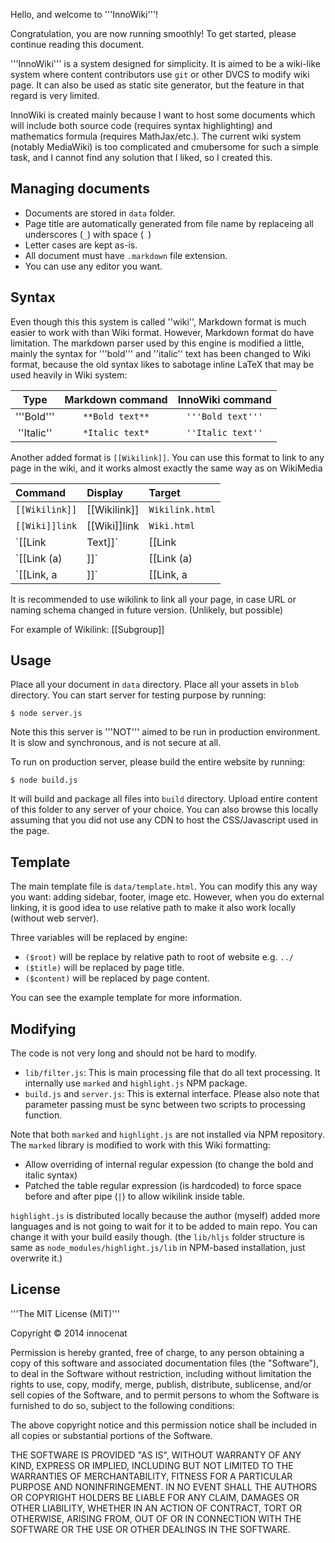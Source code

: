 Hello, and welcome to '''InnoWiki'''!

Congratulation, you are now running smoothly! To get started, please continue
reading this document.

'''InnoWiki''' is a system designed for simplicity. It is aimed to be a
wiki-like system where content contributors use `git` or other DVCS to modify
wiki page. It can also be used as static site generator, but the feature in
that regard is very limited.

InnoWiki is created mainly because I want to host some documents which will
include both source code (requires syntax highlighting) and mathematics formula
(requires MathJax/etc.). The current wiki system (notably MediaWiki) is too
complicated and cmubersome for such a simple task, and I cannot find any
solution that I liked, so I created this.

Managing documents
-------------------------------------------------------------------------------

 - Documents are stored in `data` folder.
 - Page title are automatically generated from file name by replaceing all
   underscores (`_`) with space (` `)
 - Letter cases are kept as-is.
 - All document must have `.markdown` file extension.
 - You can use any editor you want.

Syntax
-------------------------------------------------------------------------------

Even though this this system is called ''wiki'', Markdown format is much easier
to work with than Wiki format. However, Markdown format do have limitation. The
markdown parser used by this engine is modified a little, mainly the syntax for
'''bold''' and ''italic'' text has been changed to Wiki format, because the
old syntax likes to sabotage inline LaTeX that may be used heavily in Wiki
system:

Type       | Markdown command | InnoWiki command
:---------:|:----------------:|:-----------------:
'''Bold''' | `**Bold text**`  | `'''Bold text'''`
''Italic'' | `*Italic text*`  | `''Italic text''`

Another added format is ``[[Wikilink]]``. You can use this format to link to
any page in the wiki, and it works almost exactly the same way as on WikiMedia

Command         | Display       | Target
:---------------|:--------------|:----------------
`[[Wikilink]]`  | [[Wikilink]]  | `Wikilink.html`
`[[Wiki]]link`  | [[Wiki]]link  | `Wiki.html`
`[[Link|Text]]` | [[Link|Text]] | `Link.html`
`[[Link (a)|]]` | [[Link (a)|]] | `Link_(a).html`
`[[Link, a|]]`  | [[Link, a|]]  | `Link,_a.html`

It is recommended to use wikilink to link all your page, in case URL or
naming schema changed in future version. (Unlikely, but possible)

For example of Wikilink: [[Subgroup]]

Usage
-------------------------------------------------------------------------------

Place all your document in `data` directory. Place all your assets in `blob`
directory. You can start server for testing purpose by running:

	$ node server.js

Note this this server is '''NOT''' aimed to be run in production environment.
It is slow and synchronous, and is not secure at all.

To run on production server, please build the entire website by running:

	$ node build.js

It will build and package all files into `build` directory. Upload entire
content of this folder to any server of your choice. You can also browse this
locally assuming that you did not use any CDN to host the CSS/Javascript used
in the page.

Template
-------------------------------------------------------------------------------

The main template file is `data/template.html`. You can modify this any way you
want: adding sidebar, footer, image etc. However, when you do external linking,
it is good idea to use relative path to make it also work locally (without
web server).

Three variables will be replaced by engine:

 - `($root)` will be replace by relative path to root of website e.g. `../`
 - `($title)` will be replaced by page title.
 - `($content)` will be replaced by page content.

You can see the example template for more information.

Modifying
-------------------------------------------------------------------------------

The code is not very long and should not be hard to modify.

 - `lib/filter.js`: This is main processing file that do all text processing.
   It internally use `marked` and `highlight.js` NPM package.
 - `build.js` and `server.js`: This is external interface. Please also note that
    parameter passing must be sync between two scripts to processing function.

Note that both `marked` and `highlight.js` are not installed via NPM
repository. The `marked` library is modified to work with this Wiki formatting:

 - Allow overriding of internal regular expession (to change the bold and
   italic syntax)
 - Patched the table regular expression (is hardcoded) to force space before
   and after pipe (`|`) to allow wikilink inside table.

`highlight.js` is distributed locally because the author (myself) added more
languages and is not going to wait for it to be added to main repo. You can
change it with your build easily though. (the `lib/hljs` folder structure is
same as `node_modules/highlight.js/lib` in NPM-based installation, just
overwrite it.)

License
-------------------------------------------------------------------------------

'''The MIT License (MIT)'''

Copyright &copy; 2014 innocenat

Permission is hereby granted, free of charge, to any person obtaining a copy
of this software and associated documentation files (the "Software"), to deal
in the Software without restriction, including without limitation the rights
to use, copy, modify, merge, publish, distribute, sublicense, and/or sell
copies of the Software, and to permit persons to whom the Software is
furnished to do so, subject to the following conditions:

The above copyright notice and this permission notice shall be included in
all copies or substantial portions of the Software.

THE SOFTWARE IS PROVIDED "AS IS", WITHOUT WARRANTY OF ANY KIND, EXPRESS OR
IMPLIED, INCLUDING BUT NOT LIMITED TO THE WARRANTIES OF MERCHANTABILITY,
FITNESS FOR A PARTICULAR PURPOSE AND NONINFRINGEMENT. IN NO EVENT SHALL THE
AUTHORS OR COPYRIGHT HOLDERS BE LIABLE FOR ANY CLAIM, DAMAGES OR OTHER
LIABILITY, WHETHER IN AN ACTION OF CONTRACT, TORT OR OTHERWISE, ARISING FROM,
OUT OF OR IN CONNECTION WITH THE SOFTWARE OR THE USE OR OTHER DEALINGS IN
THE SOFTWARE.
